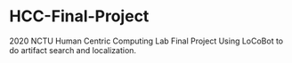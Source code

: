 # HCC-Final-Project
2020 NCTU Human Centric Computing Lab Final Project
Using LoCoBot to do artifact search and localization.

